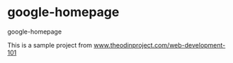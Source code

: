 # google-homepage
google-homepage

This is a sample project from www.theodinproject.com/web-development-101
